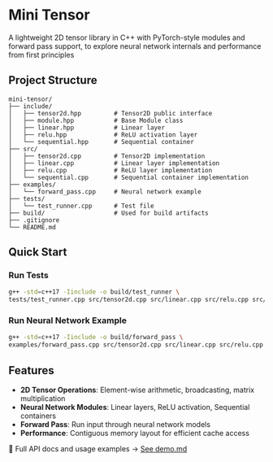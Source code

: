 # Mini Tensor

A lightweight 2D tensor library in C++ with PyTorch-style modules and forward pass support, to explore neural network internals and performance from first principles

## Project Structure

```
mini-tensor/
├── include/
│   ├── tensor2d.hpp         # Tensor2D public interface
│   ├── module.hpp           # Base Module class
│   ├── linear.hpp           # Linear layer
│   ├── relu.hpp             # ReLU activation layer
│   └── sequential.hpp       # Sequential container
├── src/
│   ├── tensor2d.cpp         # Tensor2D implementation
│   ├── linear.cpp           # Linear layer implementation
│   ├── relu.cpp             # ReLU layer implementation
│   └── sequential.cpp       # Sequential container implementation
├── examples/
│   └── forward_pass.cpp     # Neural network example
├── tests/
│   └── test_runner.cpp      # Test file
├── build/                   # Used for build artifacts
├── .gitignore
└── README.md
```

## Quick Start

### Run Tests
```bash
g++ -std=c++17 -Iinclude -o build/test_runner \
tests/test_runner.cpp src/tensor2d.cpp src/linear.cpp src/relu.cpp src/sequential.cpp && ./build/test_runner
```

### Run Neural Network Example
```bash
g++ -std=c++17 -Iinclude -o build/forward_pass \
examples/forward_pass.cpp src/tensor2d.cpp src/linear.cpp src/relu.cpp src/sequential.cpp && ./build/forward_pass
```

## Features

- **2D Tensor Operations**: Element-wise arithmetic, broadcasting, matrix multiplication
- **Neural Network Modules**: Linear layers, ReLU activation, Sequential containers
- **Forward Pass**: Run input through neural network models
- **Performance**: Contiguous memory layout for efficient cache access

📖 Full API docs and usage examples → [See demo.md](demo.md)


